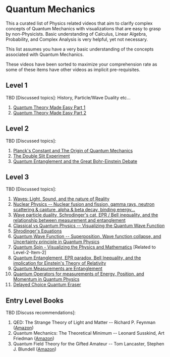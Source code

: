 # Quantum Mechanics
This a curated list of Physics related videos that aim to clarify complex concepts of Quantum Mechanics with visualizations that are easy to grasp by non-Physicists. Basic understanding of Calculus, Linear Algebra, Probability, and Complex Analysis is very helpful, yet not necessary.

This list assumes you have a very basic understanding of the concepts associated with Quantum Mechanics.

These videos have been sorted to maximize your comprehension rate as some of these items have other videos as implicit pre-requisites.

## Level 1
TBD [Discussed topics]: History, Particle/Wave Duality etc...

1. [Quantum Theory Made Easy Part 1](https://www.youtube.com/watch?v=e5_V78SWGF0)
2. [Quantum Theory Made Easy Part 2](https://www.youtube.com/watch?v=FlIrgE5T_g0)

## Level 2
TBD [Discussed topics]:

1. [Planck's Constant and The Origin of Quantum Mechanics](https://www.youtube.com/watch?v=tQSbms5MDvY)
2. [The Double Slit Experiment](https://www.youtube.com/watch?v=p-MNSLsjjdo)
3. [Quantum Entanglement and the Great Bohr-Einstein Debate](https://www.youtube.com/watch?v=tafGL02EUOA)

## Level 3
TBD [Discussed topics]:

1. [Waves: Light, Sound, and the nature of Reality](https://www.youtube.com/watch?v=Io-HXZTepH4)
2. [Nuclear Physics -- Nuclear fusion and fission, gamma rays, neutron scattering & capture, alpha & beta decay, binding energy...](https://www.youtube.com/watch?v=r40h66qiF5I)
3. [Wave particle duality, Schrodinger's cat, EPR / Bell inequality, and the relationship between measurement and entanglement](https://www.youtube.com/watch?v=iVpXrbZ4bnU)
4. [Classical vs Quantum Physics -- Visualizing the Quantum Wave Function](https://www.youtube.com/watch?v=p7bzE1E5PMY)
5. [Shrodinger's Equations](https://www.youtube.com/watch?v=jvvkomcmyuo)
6. [Quantum Wave Function -- Superposition, Wave function collapse, and Uncertainty principle in Quantum Physics](https://www.youtube.com/watch?v=KKr91v7yLcM)
7. [Quantum Spin - Visualizing the Physics and Mathematics](https://www.youtube.com/watch?v=3k5IWlVdMbo) [Related to Level-2-Item-2]
8. [Quantum Entanglement, EPR paradox, Bell Inequality, and the implication for Einstein's Theory of Relativity](https://www.youtube.com/watch?v=v657Ylwh-_k)
9. [Quantum Measurements are Entanglement](https://www.youtube.com/watch?v=sFRdVj4rrAE)
10. [Quantum Operators for measurements of Energy, Position, and Momentum in Quantum Physics](https://www.youtube.com/watch?v=LZie2QC5Jbc)
11. [Delayed Choice Quantum Eraser](https://www.youtube.com/watch?v=SzAQ36b9dzs)

## Entry Level Books
TBD [Discuss recommendations]:

1. QED: The Strange Theory of Light and Matter -- Richard P. Feynman ([Amazon](https://www.amazon.com/QED-Strange-Theory-Light-Matter/dp/0691024170))
2. Quantum Mechanics: The Theoretical Minimum -- Leonard Susskind, Art Friedman ([Amazon](https://www.amazon.com/Quantum-Mechanics-Theoretical-Leonard-Susskind/dp/0465062903))
3. Quantum Field Theory for the Gifted Amateur -- Tom Lancaster, Stephen J. Blundell ([Amazon](https://www.amazon.com/Quantum-Field-Theory-Gifted-Amateur/dp/019969933X))

